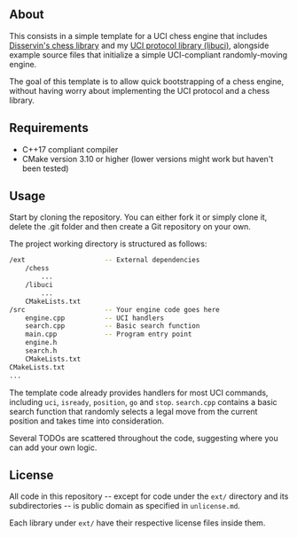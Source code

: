 ## About

This consists in a simple template for a UCI chess engine that includes 
[Disservin's chess library](https://github.com/Disservin/chess-library)
and my [UCI protocol library (libuci)](https://github.com/mergener/libuci), alongside 
example source files that initialize a simple UCI-compliant randomly-moving engine.

The goal of this template is to allow quick bootstrapping of a chess engine, without
having worry about implementing the UCI protocol and a chess library.

## Requirements

- C++17 compliant compiler
- CMake version 3.10 or higher (lower versions might work but haven't been tested)

## Usage

Start by cloning the repository. You can either fork it or simply clone it, delete the .git
folder and then create a Git repository on your own.

The project working directory is structured as follows:

```sh
/ext                    -- External dependencies
    /chess
        ...
    /libuci
        ...
    CMakeLists.txt
/src                    -- Your engine code goes here
    engine.cpp          -- UCI handlers
    search.cpp          -- Basic search function
    main.cpp            -- Program entry point
    engine.h
    search.h
    CMakeLists.txt
CMakeLists.txt
...
```

The template code already provides handlers for most UCI commands, including `uci`, `isready`, `position`, `go` and `stop`.
`search.cpp` contains a basic search function that randomly selects a legal move from the current position and
takes time into consideration.

Several TODOs are scattered throughout the code, suggesting where you can add your own logic.

## License

All code in this repository -- except for code under the `ext/` directory and its subdirectories -- is public domain as specified in `unlicense.md`.

Each library under `ext/` have their respective license files inside them.

